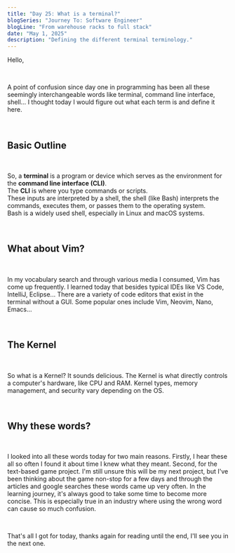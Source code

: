 ```yaml
---
title: "Day 25: What is a terminal?"
blogSeries: "Journey To: Software Engineer"
blogLine: "From warehouse racks to full stack"
date: "May 1, 2025"
description: "Defining the different terminal terminology."
---
```


Hello,

<br>

A point of confusion since day one in programming has been all these seemingly interchangeable words like terminal, command line interface, shell… I thought today I would figure out what each term is and define it here.

<br>

## Basic Outline

<br>

So, a **terminal** is a program or device which serves as the environment for the **command line interface (CLI)**.  
The **CLI** is where you type commands or scripts.  
These inputs are interpreted by a shell, the shell (like Bash) interprets the commands, executes them, or passes them to the operating system.  
Bash is a widely used shell, especially in Linux and macOS systems.

<br>

## What about Vim?

<br>

In my vocabulary search and through various media I consumed, Vim has come up frequently. I learned today that besides typical IDEs like VS Code, IntelliJ, Eclipse... There are a variety of code editors that exist in the terminal without a GUI. Some popular ones include Vim, Neovim, Nano, Emacs...

<br>

## The Kernel

<br>

So what is a Kernel? It sounds delicious. The Kernel is what directly controls a computer's hardware, like CPU and RAM. Kernel types, memory management, and security vary depending on the OS.

<br>

## Why these words?

<br>

I looked into all these words today for two main reasons. Firstly, I hear these all so often I found it about time I knew what they meant. Second, for the text-based game project. I'm still unsure this will be my next project, but I've been thinking about the game non-stop for a few days and through the articles and google searches these words came up very often. In the learning journey, it's always good to take some time to become more concise. This is especially true in an industry where using the wrong word can cause so much confusion.

<br>

That's all I got for today, thanks again for reading until the end, I'll see you in the next one.